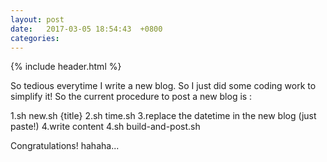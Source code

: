 ```yaml
---
layout: post
date:   2017-03-05 18:54:43  +0800
categories:  
---
```

{% include header.html %}

So tedious everytime I write a new blog.
So I just did some coding work to simplify it!
So the current procedure to post a new blog is :

1.sh new.sh {title}
2.sh time.sh
3.replace the datetime in the new blog (just paste!)
4.write content
4.sh build-and-post.sh

Congratulations! hahaha...
